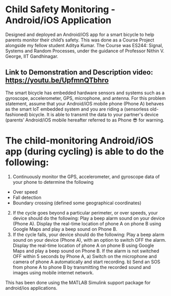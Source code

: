 # Child Safety Monitoring - Android/iOS Application
Designed and deployed an Android/iOS app for a smart bicycle to help parents monitor their child’s safety.
This was done as a Course Project alongside my fellow student Aditya Kumar.
The Course was ES244: Signal, Systems and Random Processes, under the guidance of Professor Nithin V. George, IIT Gandhinagar.
## Link to Demonstration and Description video: https://youtu.be/UpfmnQTbhro
The smart bicycle has embedded hardware sensors and systems such as a gyroscope, accelerometer, GPS, microphone, and antenna. For this problem statement, assume that your Android/iOS mobile phone (Phone A)  behaves as the smart IoT embedded system and you are riding a (sensorless old-fashioned) bicycle. It is able to transmit the data to your partner's device (parents’ Android/iOS mobile hereafter referred to as Phone 😎 for warning.

# The child-monitoring Android/iOS app (during cycling) is able to do the following:

1. Continuously monitor the GPS, accelerometer, and gyroscope data of your phone to determine the following

- Over speed
- Fall detection
- Boundary crossing (defined some geographical coordinates)

2. If the cycle goes beyond a particular perimeter, or over speeds, your device should do the following:
Play a beep alarm sound on your device (Phone A).
Display the real-time location of phone A on phone B using Google Maps and play a beep sound on Phone B.
3. If the cycle falls, your device should do the following:
Play a beep alarm sound on your device (Phone A), with an option to switch OFF the alarm.
Display the real-time location of phone A on phone B using Google Maps and play a beep sound on Phone B.
If the alarm is not switched OFF within 5 seconds by Phone A, a) Switch on the microphone and camera of phone A automatically and start recording. b) Send an SOS from phone A to phone B by transmitting the recorded sound and images using mobile internet network. 

This has been done using the MATLAB Simulink support package for android/ios applications.
